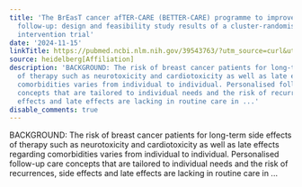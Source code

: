 ```yaml
---
title: 'The BrEasT cancer afTER-CARE (BETTER-CARE) programme to improve breast cancer
  follow-up: design and feasibility study results of a cluster-randomised complex
  intervention trial'
date: '2024-11-15'
linkTitle: https://pubmed.ncbi.nlm.nih.gov/39543763/?utm_source=curl&utm_medium=rss&utm_campaign=pubmed-2&utm_content=1FakS-2QOkCT8HsMOQP1bCRQ4YzyumYOmxmF0moLsQ3dFB1E9V&fc=20220326224207&ff=20241115181609&v=2.18.0.post9+e462414
source: heidelberg[Affiliation]
description: 'BACKGROUND: The risk of breast cancer patients for long-term side effects
  of therapy such as neurotoxicity and cardiotoxicity as well as late effects regarding
  comorbidities varies from individual to individual. Personalised follow-up care
  concepts that are tailored to individual needs and the risk of recurrences, side
  effects and late effects are lacking in routine care in ...'
disable_comments: true
---
```

BACKGROUND: The risk of breast cancer patients for long-term side effects of therapy such as neurotoxicity and cardiotoxicity as well as late effects regarding comorbidities varies from individual to individual. Personalised follow-up care concepts that are tailored to individual needs and the risk of recurrences, side effects and late effects are lacking in routine care in ...